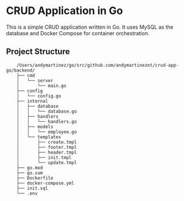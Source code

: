 # CRUD Application in Go

This is a simple CRUD application written in Go. It uses MySQL as the database and Docker Compose for container orchestration.

## Project Structure
```
    /Users/andymartinez/go/src/github.com/andymartinezot/crud-app-go/backend/
    ├── cmd
    │   └── server
    │       └── main.go
    ├── config
    │   └── config.go
    ├── internal
    │   ├── database
    │   │   └── database.go
    │   ├── handlers
    │   │   └── handlers.go
    │   ├── models
    │   │   └── employee.go
    │   └── templates
    │       ├── create.tmpl
    │       ├── footer.tmpl
    │       ├── header.tmpl
    │       ├── init.tmpl
    │       └── update.tmpl
    ├── go.mod
    ├── go.sum
    ├── Dockerfile
    ├── docker-compose.yml
    ├── init.sql
    └── .env
```